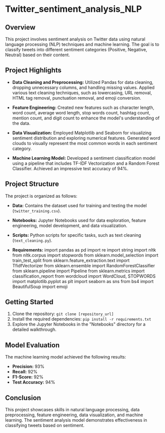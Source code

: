 # Twitter_sentiment_analysis_NLP

## Overview

This project involves sentiment analysis on Twitter data using natural language processing (NLP) techniques and machine learning. The goal is to classify tweets into different sentiment categories (Positive, Negative, Neutral) based on their content.

## Project Highlights

- **Data Cleaning and Preprocessing:** Utilized Pandas for data cleaning, dropping unnecessary columns, and handling missing values. Applied various text cleaning techniques, such as lowercasing, URL removal, HTML tag removal, punctuation removal, and emoji conversion.

- **Feature Engineering:** Created new features such as character length, word count, average word length, stop words count, hashtag count, mention count, and digit count to enhance the model's understanding of the data.

- **Data Visualization:** Employed Matplotlib and Seaborn for visualizing sentiment distribution and exploring numerical features. Generated word clouds to visually represent the most common words in each sentiment category.

- **Machine Learning Model:** Developed a sentiment classification model using a pipeline that includes TF-IDF Vectorization and a Random Forest Classifier. Achieved an impressive test accuracy of 94%.

## Project Structure

The project is organized as follows:

- **Data:** Contains the dataset used for training and testing the model (`twitter_training.csv`).

- **Notebooks:** Jupyter Notebooks used for data exploration, feature engineering, model development, and data visualization.

- **Scripts:** Python scripts for specific tasks, such as text cleaning (`text_cleaning.py`).

- **Requirements:**
import pandas as pd
import re
import string
import nltk
from nltk.corpus import stopwords
from sklearn.model_selection import train_test_split
from sklearn.feature_extraction.text import TfidfVectorizer
from sklearn.ensemble import RandomForestClassifier
from sklearn.pipeline import Pipeline
from sklearn.metrics import classification_report
from wordcloud import WordCloud, STOPWORDS
import matplotlib.pyplot as plt
import seaborn as sns
from bs4 import BeautifulSoup
import emoji

## Getting Started

1. Clone the repository: `git clone [repository_url]`
2. Install the required dependencies: `pip install -r requirements.txt`
3. Explore the Jupyter Notebooks in the "Notebooks" directory for a detailed walkthrough.

## Model Evaluation

The machine learning model achieved the following results:

- **Precision:** 93%
- **Recall:** 92%
- **F1-Score:** 92%
- **Test Accuracy:** 94%

## Conclusion

This project showcases skills in natural language processing, data preprocessing, feature engineering, data visualization, and machine learning. The sentiment analysis model demonstrates effectiveness in classifying tweets based on sentiment.

